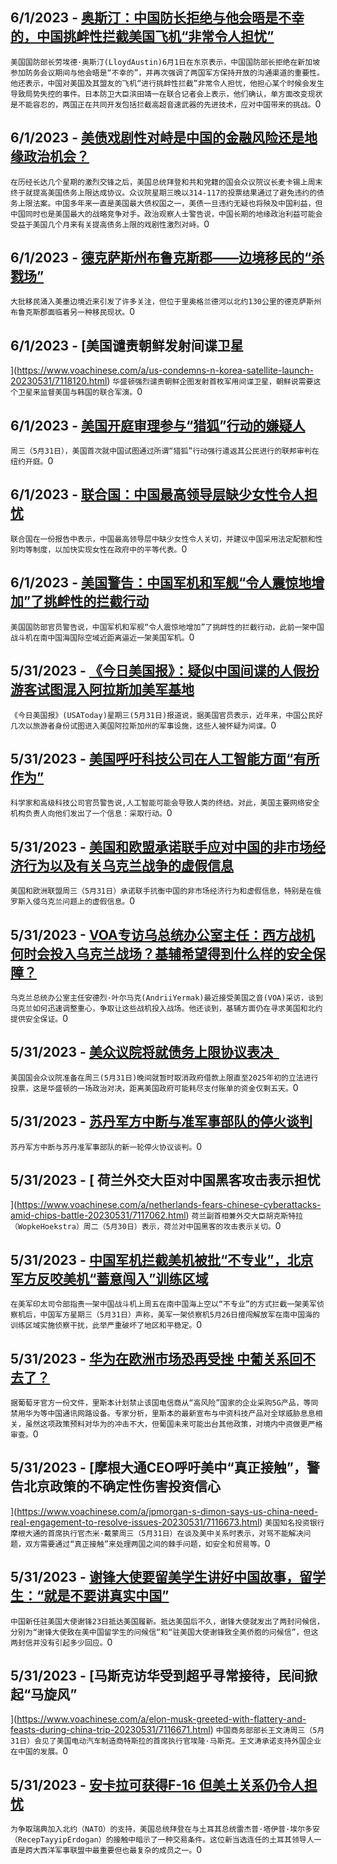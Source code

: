 
  ## 6/1/2023 - [奥斯汀：中国防长拒绝与他会晤是不幸的，中国挑衅性拦截美国飞机“非常令人担忧”](https://www.voachinese.com/a/us-japan-alliance-china-north-korea-russia-hypersonic-20230601/7118185.html)
 ```美国国防部长劳埃德·奥斯汀(LloydAustin)6月1日在东京表示，中国国防部长拒绝在新加坡参加防务会议期间与他会晤是“不幸的”，并再次强调了两国军方保持开放的沟通渠道的重要性。他还表示，中国对美国及其盟友的飞机“进行挑衅性拦截”非常令人担忧，他担心某个时候会发生导致局势失控的事件。日本防卫大臣滨田靖一在联合记者会上表示，他们确认，单方面改变现状是不能容忍的，两国正在共同开发包括拦截高超音速武器的先进技术，应对中国带来的挑战。```0
  ## 6/1/2023 - [美债戏剧性对峙是中国的金融风险还是地缘政治机会？](https://www.voachinese.com/a/us-debt-ceiling-fight-could-benefit-china-20230531/7118089.html)
 ```在历经长达几个星期的激烈交锋之后，美国总统拜登和共和党籍的国会众议院议长麦卡锡上周末终于就提高美国债务上限达成协议。众议院星期三晚以314-117的投票结果通过了避免违约的债务上限法案。中国多年来一直是美国最大债权国之一，美债一旦违约无疑也将殃及中国利益，但中国同时也是美国最大的战略竞争对手。政治观察人士警告说，中国长期的地缘政治利益可能会受益于美国几个月来有关提高债务上限的戏剧性激烈对峙。```0
  ## 6/1/2023 - [德克萨斯州布鲁克斯郡——边境移民的“杀戮场”](https://www.voachinese.com/a/texas-county-s-heat-brushy-terrain-deadly-to-border-crossing-migrants-20230531/7118118.html)
 ```大批移民涌入美墨边境近来引发了许多关注，但位于里奥格兰德河以北约130公里的德克萨斯州布鲁克斯郡面临着另一种移民现状。```0
  ## 6/1/2023 - [美国谴责朝鲜发射间谍卫星
 
](https://www.voachinese.com/a/us-condemns-n-korea-satellite-launch-20230531/7118120.html)
 ```华盛顿强烈谴责朝鲜企图发射首枚军用间谍卫星，朝鲜说需要这个卫星来监督美国与韩国的联合军演。```0
  ## 6/1/2023 - [美国开庭审理参与“猎狐”行动的嫌疑人](https://www.voachinese.com/a/us-trial-opens-over-alleged-forced-repatriation-of-chinese-abroad-20230531/7118112.html)
 ```周三（5月31日），美国首次就中国试图通过所谓“猎狐”行动强行遣返其公民进行的联邦审判在纽约开庭。```0
  ## 6/1/2023 - [联合国：中国最高领导层缺少女性令人担忧](https://www.voachinese.com/a/un-says-concerned-about-lack-of-women-in-china-s-top-government-20230531/7117724.html)
 ```联合国在一份报告中表示，中国最高领导层中缺少女性令人关切，并建议中国采用法定配额和性别均等制度，以加快实现女性在政府中的平等代表。```0
  ## 6/1/2023 - [美国警告：中国军机和军舰“令人震惊地增加”了挑衅性的拦截行动](https://www.voachinese.com/a/us-warns-alarming-increase-in-aggressive-chinese-intercepts-20230531/7117610.html)
 ```美国国防部官员警告说，中国军机和军舰“令人震惊地增加”了挑衅性的拦截行动，此前一架中国战斗机在南中国海国际空域近距离逼近一架美国军机。```0
  ## 5/31/2023 - [《今日美国报》：疑似中国间谍的人假扮游客试图混入阿拉斯加美军基地](https://www.voachinese.com/a/us-china-alaska-suspected-spies-20230531/7117708.html)
 ```《今日美国报》(USAToday)星期三(5月31日)报道说，据美国官员表示，近年来，中国公民好几次以旅游者身份试图进入美国阿拉斯加州的军事设施，这些人被怀疑为间谍。```0
  ## 5/31/2023 - [美国呼吁科技公司在人工智能方面“有所作为”](https://www.voachinese.com/a/us-calls-for-tech-companies-to-do-something-about-ai-20230531/7117632.html)
 ```科学家和高级科技公司官员警告说,人工智能可能会导致人类的终结。对此，美国主要网络安全机构负责人向他们发出了一个信息：采取行动。```0
  ## 5/31/2023 - [美国和欧盟承诺联手应对中国的非市场经济行为以及有关乌克兰战争的虚假信息](https://www.voachinese.com/a/us-eu-agree-firm-stance-on-china-at-trade-tech-meeting-20230531/7117422.html)
 ```美国和欧洲联盟周三（5月31日）承诺联手抗衡中国的非市场经济行为和虚假信息，特别是在俄罗斯入侵乌克兰问题上的虚假信息。```0
  ## 5/31/2023 - [VOA专访乌总统办公室主任：西方战机何时会投入乌克兰战场？基辅希望得到什么样的安全保障？](https://www.voachinese.com/a/ukrainian-official-discusses-timetable-for-deploying-f-16-f-15-fighter-jets-20230531/7117526.html)
 ```乌克兰总统办公室主任安德烈·叶尔马克(AndriiYermak)最近接受美国之音(VOA)采访，谈到乌克兰如何迅速调整重心，争取让这些战机投入战场。他还谈到，基辅方面仍在寻求美国和北约提供安全保证。```0
  ## 5/31/2023 - [美众议院将就债务上限协议表决   ](https://www.voachinese.com/a/us-house-of-representatives-to-vote-on-debt-ceiling-deal-20230531/7117477.html)
 ```美国国会众议院准备在周三(5月31日)晚间就暂时取消政府借款上限直至2025年初的立法进行投票，这是华盛顿的一场政治对决，距离美国政府可能耗尽支付账单的资金仅剩五天。```0
  ## 5/31/2023 - [苏丹军方中断与准军事部队的停火谈判](https://www.voachinese.com/a/sudan-military-broke-off-talks-20230531/7117440.html)
 ```苏丹军方中断与苏丹准军事部队的新一轮停火协议谈判。```0
  ## 5/31/2023 - [ 荷兰外交大臣对中国黑客攻击表示担忧

](https://www.voachinese.com/a/netherlands-fears-chinese-cyberattacks-amid-chips-battle-20230531/7117062.html)
 ```荷兰副首相兼外交大臣胡克斯特拉（WopkeHoekstra）周二（5月30日）表示，荷兰对中国黑客的攻击表示关切。```0
  ## 5/31/2023 - [中国军机拦截美机被批“不专业”，北京军方反咬美机“蓄意闯入”训练区域](https://www.voachinese.com/a/china-military-says-us-reconnaissance-plane-deliberately-intruded-into-training-area-20230531/7117136.html)
 ```在美军印太司令部指责一架中国战斗机上周五在南中国海上空以“不专业”的方式拦截一架美军侦察机后，中国军方星期三（5月31日）声称，美军一架侦察机5月26日擅闯解放军在南中国海的训练区域实施侦察干扰，此举严重破坏了地区和平稳定。```0
  ## 5/31/2023 - [华为在欧洲市场恐再受挫 中葡关系回不去了？](https://www.voachinese.com/a/portugal-paves-way-to-a-huawei-ban-on-country-s-5g-network/7117031.html)
 ```据葡萄牙官方一份文件，里斯本计划禁止该国电信商从“高风险”国家的企业采购5G产品，等同禁用华为等中国通讯网路设备。专家分析，里斯本的最新宣布与中资科技产品对全球威胁息息相关，虽然这项政策预料对华为的冲击不大，但葡国未来可能出台其他政策，对境内中资做更严格审查。```0
  ## 5/31/2023 - [摩根大通CEO呼吁美中“真正接触”，警告北京政策的不确定性伤害投资信心

](https://www.voachinese.com/a/jpmorgan-s-dimon-says-us-china-need-real-engagement-to-resolve-issues-20230531/7116673.html)
 ```美国知名投资银行摩根大通的首席执行官杰米·戴蒙周三（5月31日）在谈及美中关系时表示，对骂不能解决问题，双方需要通过“真正接触”来处理两国之间的棘手问题，如安全和贸易等。```0
  ## 5/31/2023 - [谢锋大使要留美学生讲好中国故事，留学生：“就是不要讲真实中国”](https://www.voachinese.com/a/chinese-ambassador-xie-feng-reached-out-to-chinese-compatriots-and-chinese-students-in-the-united-states-/7116839.html)
 ```中国新任驻美国大使谢锋23日抵达美国履新。抵达美国后不久，谢锋大使就发出了两封问候信，分别为“谢锋大使致在美中国留学生的问候信“和“驻美国大使谢锋致全美侨胞的问候信”，但这两封信并没有引起多少回应。```0
  ## 5/31/2023 - [马斯克访华受到超乎寻常接待，民间掀起“马旋风”



  ](https://www.voachinese.com/a/elon-musk-greeted-with-flattery-and-feasts-during-china-trip-20230531/7116671.html)
 ```中国商务部部长王文涛周三（5月31日）会见了美国电动汽车制造商特斯拉的首席执行官埃隆·马斯克。王文涛承诺支持外国企业在中国的发展。```0
  ## 5/31/2023 - [安卡拉可获得F-16 但美土关系仍令人担忧](https://www.voachinese.com/a/ankara-could-get-f16s-but-us-turkey-ties-remain-fraught-20230531/7116657.html)
 ```为争取瑞典加入北约（NATO）的支持，美国总统拜登在与土耳其总统雷杰普·塔伊普·埃尔多安（RecepTayyipErdogan）的接触中暗示了一种交易条件。这位新当选连任的土耳其领导人一直是跨大西洋军事联盟中最重要但也最复杂的成员之一。```0
